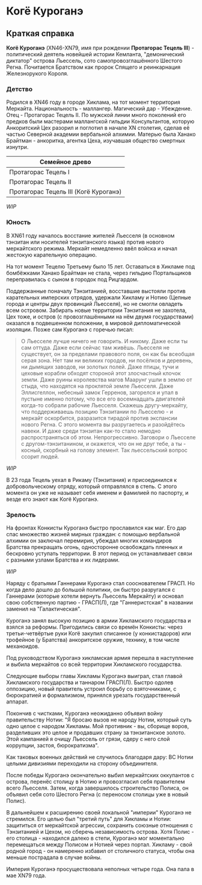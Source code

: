 # Когё Куроганэ
## Краткая справка

**Когё Куроганэ** (XN46-XN79, имя при рождении **Протагорас Тецель III**) - политический деятель новейшей истории Кемланта, "демонический диктатор" острова Льессель, сото самопровозглашённого Шестого Регна. Почитается Братством как пророк Спящего и реинкарнация Железнорукого Короля.

### Детство

Родился в XN46 году в городе Хиклама, на тот момент территория Меркайта. Национальность - маллангер. Магический дар - Убеждение. Отец - Протагорас Тецель II. По мужской линии много поколений его предков были мастерами маллангской гильдии Консультантов, которую Анкоритский Цех разорил и поглотил в начале XN столетия, сделав её частью Северной академии вербальной алхимии. Матерью была Ханако Брайтман - анкоритка, агентка Цеха, изучавшая общество смертных изнутри.

| Семейное древо |
| --- |
| Протагорас Тецель I | *Неизвестна* | Тэй Брайтман | Мэйкин Анмэй |
| Протагорас Тецель II | Ханако Брайтман |
| Протагорас Тецель III (Когё Куроганэ) |

*WIP*

### Юность

В XN61 году началось восстание жителей Льесселя (в основном тэнзитан или носителей тэнзитанского языка) против нового меркайтского режима. Меркайт немедленно ввёл войска и начал жестокую карательную операцию.

На тот момент Тецелю Третьему было 15 лет. Оставаться в Хикламе под бомбёжками Ханако Брайтман не стала, через гильдию Портальщиков переправилась с сыном в городок под Рицгардом.

Поддержанные поначалу Тэнзитанией, восставшие выстояли против карательных имперских отрядов, удержали Хикламу и Нотию (Цепные города и центры двух провинций Льесселя), но не смогли овладеть всем островом. Забирать новые территории Тэнзитания не захотела, Цех тоже, и остров (с провозглашёнными на нём двумя государствами) оказался в подвешенном положении, в мировой дипломатической изоляции. Позже сам Куроганэ с горечью писал:

> О Льесселе лучше ничего не говорить. И никому. Даже если ты сам оттуда. Даже если сейчас там живёшь. Льесселя не существует, он за пределами правового поля, он как бы всеобщая серая зона. Нет там ни великих городов, ни посёлков и деревень, ни дымящих заводов, ни золотых полей. Даже птицы, тучи и цеховые корабли обходят стороной этот злосчастный клочок земли. Даже руины королевства магов Маарунг ушли в землю от стыда, что находятся на проклятой земле Льесселя. Даже Эллисгеллон, небесный замок Герренов, загорелся и упал в пустыне именно потому, что все его восемнадцать двигателей когда-то собрали рабочие Льесселя. Скажешь другу-меркайту, что поддерживаешь позицию Тэнзитании по Льесселю - и меркайт оскорбится, разразится тирадой против экспансии нового Регна. С этого момента вы разругаетесь и разойдётесь навеки. И даже среди тэнзитан как-то стало немодно распространяться об этом. Непрогрессивно. Заговори о Льесселе с другом-тэнзитанином, и окажется, что он не друг тебе, а ты - косный, скорбный на голову элемент. Так льессельский вопрос ссорит людей.

*WIP*

В 23 года Тецель уехал в Рикаму (Тэнзитания) и присоединился к добровольческому отряду, который отправлялся в степь. С этого момента он уже не называет себя именем и фамилией по паспорту, и везде его знают как Когё Куроганэ.

### Зрелость

На фронтах Конкисты Куроганэ быстро прославился как маг. Его дар спас множество жизней мирных граждан: с помощью вербальной алхимии он заключал перемирия, убеждал многих командиров Братства прекращать огонь, односторонне освобождать пленных и бескровно уступать территории. В этот период он устанавливает связи с разными узлами Братства и их лидерами.

*WIP*

Наряду с братьями Ганнерами Куроганэ стал сооснователем ГРАСП. Но когда дело дошло до большой политики, он быстро разругался с Ганнерами (которые хотели вернуть Льессель Меркайту) и основал свою собственную партию - ГРАСП(Л), где "Ганнеристская" в названии заменил на "Галактическая".

Куроганэ занял высокую позицию в армии Хикламского государства и взялся за реформы. Пригодились связи со времён Конкисты: через третьи-четвёртые руки Когё закупил списанное (у конкистадоров) или трофейное (у Братства) анкоритское оружие, технику, в том числе механоидов.

Под руководством Куроганэ хикламская армия перешла в наступление и выбила меркайтов со всей территории Хикламского государства.

Следующие выборы главы Хикламы Куроганэ выиграл, стал главой Хикламского государства и таннаром ГРАСП(Л). Быстро одолев оппозицию, новый правитель устроил борьбу со взяточниками, с бюрократией и формализмом, принялся урезать государственный аппарат.

Покончив с чистками, Куроганэ неожиданно объявил войну правительству Нотии: "Я бросаю вызов не народу Нотии, который суть одно целое с народом Хикламы. Мой противник - вы, сборище воров, разделивших это целое и продавших страну за тэнзитанское золото. Этой кампанией я очищу Льессель от грязи, сдеру с него слой коррупции, застоя, бюрократизма".

Как таковых военных действий не случилось благодаря дару: ВС Нотии целыми дивизиями переходили на сторону объединителя.

После победы Куроганэ окончательно выбил меркайтских оккупантов с острова, перенёс столицу в Нотию и провозгласил себя правителем всего Льесселя. Затем, когда завершилось строительство Полиса, он объявил себя сото Шестого Регна (с переносом столицы уже в новый Полис).

В дальнейшем к расширению своей локальной "империи" Куроганэ не стремился. Его целью был "третий путь" для Хикламы и Нотии: защититься от меркайтской агрессии, сохранить союзные отношения с Тэнзитанией и Цехом, но сберечь независимость острова. Хотя Полис - его столица - находился далеко в степи, Куроганэ мог моментально перемещаться между Полисом и Нотией через портал. Хикламу - свой родной город - он намеренно избавил от столичного статуса, чтобы она меньше пострадала в случае войны.

Империя Куроганэ просуществовала неполных четыре года. Она пала в мае XN79 года.
